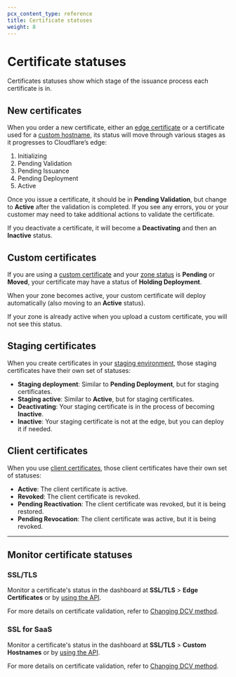 ```yaml
---
pcx_content_type: reference
title: Certificate statuses
weight: 8
---
```


# Certificate statuses

Certificates statuses show which stage of the issuance process each certificate is in.

## New certificates

When you order a new certificate, either an [edge certificate](/ssl/edge-certificates/) or a certificate used for a [custom hostname](/cloudflare-for-platforms/cloudflare-for-saas/security/certificate-management/), its status will move through various stages as it progresses to Cloudflare’s edge:

1.  Initializing
2.  Pending Validation
3.  Pending Issuance
4.  Pending Deployment
5.  Active

Once you issue a certificate, it should be in **Pending Validation**, but change to **Active** after the validation is completed. If you see any errors, you or your customer may need to take additional actions to validate the certificate.

If you deactivate a certificate, it will become a **Deactivating** and then an **Inactive** status.

## Custom certificates

If you are using a [custom certificate](/ssl/edge-certificates/custom-certificates/) and your [zone status](/dns/zone-setups/reference/domain-status/) is **Pending** or **Moved**, your certificate may have a status of **Holding Deployment**.

When your zone becomes active, your custom certificate will deploy automatically (also moving to an **Active** status).

If your zone is already active when you upload a custom certificate, you will not see this status.

## Staging certificates

When you create certificates in your [staging environment](/ssl/edge-certificates/staging-environment/), those staging certificates have their own set of statuses:

- **Staging deployment**: Similar to **Pending Deployment**, but for staging certificates.
- **Staging active**: Similar to **Active**, but for staging certificates.
- **Deactivating**: Your staging certificate is in the process of becoming **Inactive**.
- **Inactive**: Your staging certificate is not at the edge, but you can deploy it if needed.

## Client certificates

When you use [client certificates](/ssl/client-certificates/), those client certificates have their own set of statuses:

- **Active**: The client certificate is active.
- **Revoked**: The client certificate is revoked.
- **Pending Reactivation**: The client certificate was revoked, but it is being restored.
- **Pending Revocation**: The client certificate was active, but it is being revoked.

---

## Monitor certificate statuses

### SSL/TLS

Monitor a certificate's status in the dashboard at **SSL/TLS** > **Edge Certificates** or by [using the API](/api/operations/certificate-packs-get-certificate-pack).

For more details on certificate validation, refer to [Changing DCV method](/ssl/edge-certificates/changing-dcv-method/).

### SSL for SaaS

Monitor a certificate's status in the dashboard at **SSL/TLS** > **Custom Hostnames** or by [using the API](/api/operations/custom-hostname-for-a-zone-custom-hostname-details).

For more details on certificate validation, refer to [Changing DCV method](/cloudflare-for-platforms/cloudflare-for-saas/security/certificate-management/issue-and-validate/).
